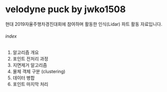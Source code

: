 # velodyne puck by jwko1508

현대 2019자율주행차경진대회에 참여하며 활동한 인식(Lidar) 파트 활동 자료입니다.

###### index
1. 알고리즘 개요
2. 포인트 전처리 과정
3. 지면제거 알고리즘
4. 물체 객체 구분 (clustering)
5. 데이터 병합
6. 포인트 마지막 처리
